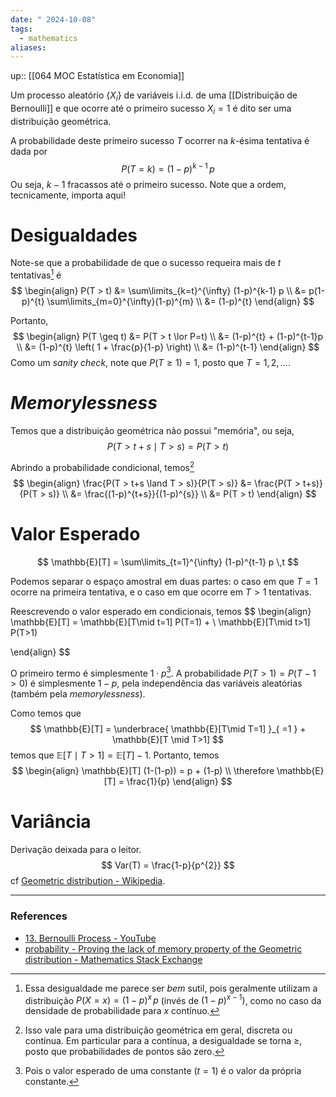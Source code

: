 ```yaml
---
date: " 2024-10-08"
tags:
  - mathematics
aliases:
---
```


up:: [[064 MOC Estatística em Economia]]

Um processo aleatório $\{X_{i}\}$ de variáveis i.i.d. de uma [[Distribuição de Bernoulli]] e que ocorre até o primeiro sucesso $X_{i} = 1$ é dito ser uma distribuição geométrica.

A probabilidade deste primeiro sucesso $T$ ocorrer na $k$-ésima tentativa é dada por
$$
P(T=k) = (1-p)^{k-1} \, p
$$
Ou seja, $k-1$ fracassos até o primeiro sucesso. Note que a ordem, tecnicamente, importa aqui!

# Desigualdades
Note-se que a probabilidade de que o sucesso requeira mais de $t$ tentativas[^2] é
$$
\begin{align}
P(T > t) &= \sum\limits_{k=t}^{\infty} (1-p)^{k-1} p  \\
&= p(1-p)^{t} \sum\limits_{m=0}^{\infty}(1-p)^{m} \\
&= (1-p)^{t}
\end{align}
$$

Portanto,
$$
\begin{align}
P(T \geq t) &= P(T > t \lor P=t) \\
&= (1-p)^{t} + (1-p)^{t-1}p \\
&= (1-p)^{t} \left( 1 + \frac{p}{1-p} \right) \\
&= (1-p)^{t-1}
\end{align}
$$
Como um *sanity check*, note que $P(T\geq 1) = 1$, posto que $T = 1, 2, \dots$.

# *Memorylessness*
Temos que a distribuição geométrica não possui "memória", ou seja,
$$
P(T > t+s \mid T > s) = P(T > t)
$$

Abrindo a probabilidade condicional, temos[^3]
$$
\begin{align}
\frac{P(T > t+s \land T > s)}{P(T > s)} &= \frac{P(T > t+s)}{P(T > s)} \\
&= \frac{(1-p)^{t+s}}{(1-p)^{s}}  \\
&= P(T > t)
\end{align}
$$

# Valor Esperado
$$
\mathbb{E}[T] = \sum\limits_{t=1}^{\infty} (1-p)^{t-1} p \,t
$$

Podemos separar o espaço amostral em duas partes: o caso em que $T=1$ ocorre na primeira tentativa, e o caso em que ocorre em $T>1$ tentativas.

Reescrevendo o valor esperado em condicionais, temos
$$
\begin{align}
\mathbb{E}[T] = \mathbb{E}[T\mid t=1] P(T=1) + \\
\mathbb{E}[T\mid t>1] P(T>1)

\end{align}
$$

O primeiro termo é simplesmente $1 \cdot p$[^1]. A probabilidade $P(T>1) = P(T-1 > 0)$ é simplesmente $1-p$, pela independência das variáveis aleatórias (também pela *memorylessness*). 

Como temos que 
$$
\mathbb{E}[T] = \underbrace{ \mathbb{E}[T\mid T=1] }_{ =1 } + \mathbb{E}[T \mid T>1]
$$
temos que $\mathbb{E}[T \mid T>1] = \mathbb{E}[T] - 1$. Portanto, temos
$$
\begin{align}
\mathbb{E}[T] (1-(1-p)) = p + (1-p) \\
\therefore \mathbb{E}[T] = \frac{1}{p}
\end{align}
$$

# Variância
Derivação deixada para o leitor.
$$
Var(T) = \frac{1-p}{p^{2}}
$$
cf [Geometric distribution - Wikipedia](https://en.wikipedia.org/wiki/Geometric_distribution#Moments_and_cumulants).



---
### References
- [13. Bernoulli Process - YouTube](https://www.youtube.com/watch?v=gMTiAeE0NCw&list=PLUl4u3cNGP61MdtwGTqZA0MreSaDybji8&index=13)
- [probability - Proving the lack of memory property of the Geometric distribution - Mathematics Stack Exchange](https://math.stackexchange.com/questions/538123/proving-the-lack-of-memory-property-of-the-geometric-distribution)

[^1]: Pois o valor esperado de uma constante ($t=1$) é o valor da própria constante.
[^2]: Essa desigualdade me parece ser *bem* sutil, pois geralmente utilizam a distribuição $P(X = x) = (1-p)^x \, p$ (invés de $(1-p)^{x-1})$, como no caso da densidade de probabilidade para $x$ contínuo. 
[^3]: Isso vale para uma distribuição geométrica em geral, discreta ou contínua. Em particular para a contínua, a desigualdade se torna $\geq$, posto que probabilidades de pontos são zero.